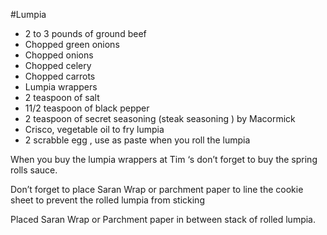 #Lumpia

* 2 to 3 pounds of ground beef 
* Chopped green onions 
* Chopped onions 
* Chopped celery 
* Chopped carrots 
* Lumpia wrappers 
* 2 teaspoon of salt 
* 11/2 teaspoon of black pepper 
* 2 teaspoon of secret seasoning (steak seasoning ) by Macormick
* Crisco, vegetable oil to fry lumpia 
* 2 scrabble egg , use as paste when you roll the lumpia 

When you buy the lumpia wrappers at Tim ‘s don’t forget to buy the spring
rolls sauce. 

Don’t forget to place Saran Wrap or parchment paper to line the cookie sheet to
prevent the rolled lumpia from sticking 

Placed Saran Wrap or Parchment paper in between stack of rolled lumpia.
